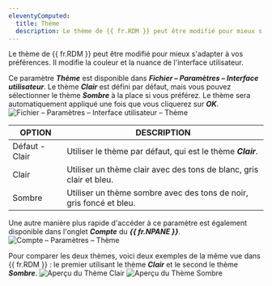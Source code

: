 ```yaml
---
eleventyComputed:
  title: Thème
  description: Le thème de {{ fr.RDM }} peut être modifié pour mieux s'adapter à vos préférences. Il modifie la couleur et la nuance de l'interface utilisateur.
---
```

Le thème de {{ fr.RDM }} peut être modifié pour mieux s'adapter à vos préférences. Il modifie la couleur et la nuance de l'interface utilisateur.

Ce paramètre ***Thème*** est disponible dans ***Fichier – Paramètres – Interface utilisateur***. Le thème ***Clair*** est défini par défaut, mais vous pouvez sélectionner le thème ***Sombre*** à la place si vous préférez. Le thème sera automatiquement appliqué une fois que vous cliquerez sur ***OK***.
![Fichier – Paramètres – Interface utilisateur – Thème](https://cdnweb.devolutions.net/docs/docs_en_rdm_windows_clip11341.png)

| OPTION | DESCRIPTION |
|--------|-------------|
| Défaut - Clair | Utiliser le thème par défaut, qui est le thème ***Clair***. |
| Clair | Utiliser un thème clair avec des tons de blanc, gris clair et bleu.     |
| Sombre | Utiliser un thème sombre avec des tons de noir, gris foncé et bleu.        |


Une autre manière plus rapide d'accéder à ce paramètre est également disponible dans l'onglet ***Compte*** du ***{{ fr.NPANE }}***.
![Compte – Paramètres – Thème](https://cdnweb.devolutions.net/docs/docs_en_rdm_windows_RDMWin2137.png)

Pour comparer les deux thèmes, voici deux exemples de la même vue dans {{ fr.RDM }} : le premier utilisant le thème ***Clair*** et le second le thème ***Sombre***.
![Aperçu du Thème Clair](https://cdnweb.devolutions.net/docs/docs_en_rdm_windows_RDMWin2135.png)
![Aperçu du Thème Sombre](https://cdnweb.devolutions.net/docs/docs_en_rdm_windows_RDMWin2136.png)
